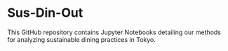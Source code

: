# Sus-Din-Out
This GitHub repository contains Jupyter Notebooks detailing our methods for analyzing sustainable dining practices in Tokyo.
